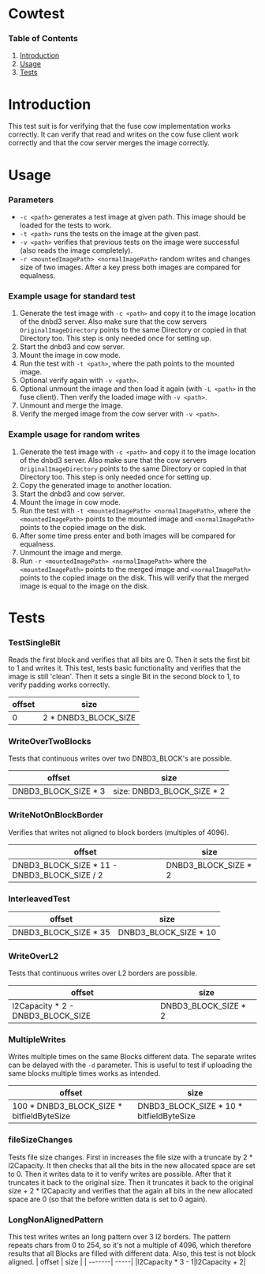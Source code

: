 # Cowtest

### Table of Contents
1. [Introduction](#introduction)
2. [Usage](#usage)
3. [Tests](#tests)



# Introduction

This test suit is for verifying that the fuse cow implementation works correctly. It can verify that read and writes on the cow fuse client work correctly and that the cow server merges the image correctly.


# Usage

### Parameters
- `-c <path>` generates a test image at given path. This image should be loaded for the tests to work.
- `-t <path>` runs the tests on the image at the given past.
- `-v <path>` verifies that previous tests on the image were successful (also reads the image completely).
- `-r <mountedImagePath> <normalImagePath>` random writes and changes size of two images. After a key press both images are compared for equalness. 

### Example usage for standard test

1. Generate the test image with `-c <path>` and copy it to the image location of the dnbd3 server. Also make sure that the cow servers `OriginalImageDirectory` points to the same Directory or copied in that Directory too. This step is only needed once for  setting up.
2. Start the dnbd3 and cow server.
3. Mount the image in cow mode.
4. Run the test with `-t <path>`, where the path points to the mounted image.
5. Optional verify again with `-v <path>`.
6. Optional unmount the image and then load it again (with `-L <path>` in the fuse client). Then verify the loaded image with `-v <path>`.
7. Unmount and merge the image.
8. Verify the merged image from the cow server with `-v <path>`.

### Example usage for random writes
1. Generate the test image with `-c <path>` and copy it to the image location of the dnbd3 server. Also make sure that the cow servers `OriginalImageDirectory` points to the same Directory or copied in that Directory too. This step is only needed once for  setting up.
2. Copy the generated image to another location.
3. Start the dnbd3 and cow server.
4. Mount the image in cow mode.
5. Run the test with `-t <mountedImagePath> <normalImagePath>`, where the `<mountedImagePath>` points to the mounted image and `<normalImagePath>` points to the copied image on the disk.
6. After some time press enter and both images will be compared for equalness.
7. Unmount the image and merge.
8. Run `-r <mountedImagePath> <normalImagePath>` where the `<mountedImagePath>` points to the merged image and `<normalImagePath>` points to the copied image on the disk. This will verify that the merged image is equal to the image on the disk.



# Tests

### TestSingleBit
Reads the first block and verifies that all bits are 0. Then it sets the first bit to 1 and writes it.
This test, tests basic functionality and verifies that the image is still 'clean'.
Then it sets a single Bit in the second block to 1, to verify padding works correctly.

| offset | size | 
| -------| -----| 
| 0 | 2 * DNBD3_BLOCK_SIZE|


### WriteOverTwoBlocks
Tests that continuous writes over two DNBD3_BLOCK's are possible.

| offset | size | 
| -------| -----| 
| DNBD3_BLOCK_SIZE * 3| size: DNBD3_BLOCK_SIZE * 2|


### WriteNotOnBlockBorder
Verifies that writes not aligned to block borders (multiples of 4096).

| offset | size | 
| -------| -----| 
| DNBD3_BLOCK_SIZE * 11 - DNBD3_BLOCK_SIZE / 2| DNBD3_BLOCK_SIZE * 2 |


### InterleavedTest

| offset | size | 
| -------| -----| 
|DNBD3_BLOCK_SIZE * 35 | DNBD3_BLOCK_SIZE * 10|

### WriteOverL2
Tests that continuous writes over L2 borders are possible.

| offset | size | 
| -------| -----| 
|l2Capacity * 2 - DNBD3_BLOCK_SIZE | DNBD3_BLOCK_SIZE * 2 |


### MultipleWrites
Writes multiple times on the same Blocks different data. The separate writes can be delayed with the `-d` parameter. This is useful to test if uploading the same blocks multiple times works as intended.

| offset | size | 
| -------| -----| 
| 100 * DNBD3_BLOCK_SIZE * bitfieldByteSize | DNBD3_BLOCK_SIZE * 10 * bitfieldByteSize |


### fileSizeChanges
Tests file size changes. First in increases the file size with a truncate by 2 * l2Capacity. It then checks that all the bits in the new allocated space are set to 0. Then it writes data to it to verify writes are possible. After that it truncates it back to the original size. Then it truncates it back to
the original size + 2 * l2Capacity and verifies that the again all bits in the new allocated space are 0 (so that the before written data is set to 0 again).

### LongNonAlignedPattern
This test writes writes an long pattern over 3 l2 borders. The pattern repeats chars from 0 to 254, so it's not a multiple of 4096, which therefore results that all Blocks are filled with different data. Also, this test is not block aligned.
| offset | size | 
| -------| -----| 
|l2Capacity * 3 - 1|l2Capacity + 2|
